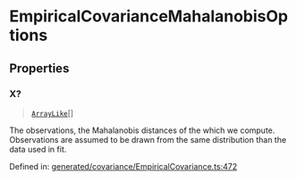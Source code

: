 # EmpiricalCovarianceMahalanobisOptions

## Properties

### X?

> [`ArrayLike`](../types/ArrayLike.md)[]

The observations, the Mahalanobis distances of the which we compute. Observations are assumed to be drawn from the same distribution than the data used in fit.

Defined in:  [generated/covariance/EmpiricalCovariance.ts:472](https://github.com/transitive-bullshit/scikit-learn-ts/blob/b59c1ff/packages/sklearn/src/generated/covariance/EmpiricalCovariance.ts#L472)
